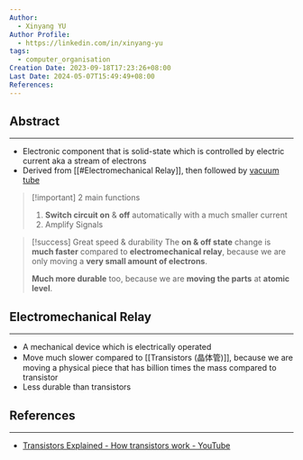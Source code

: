 ```yaml
---
Author:
  - Xinyang YU
Author Profile:
  - https://linkedin.com/in/xinyang-yu
tags:
  - computer_organisation
Creation Date: 2023-09-18T17:23:26+08:00
Last Date: 2024-05-07T15:49:49+08:00
References: 
---
```

## Abstract
---
- Electronic component that is solid-state which is controlled by electric current aka a stream of electrons 
- Derived from [[#Electromechanical Relay]], then followed by [vacuum tube](https://en.wikipedia.org/wiki/Vacuum_tube)

>[!important] 2 main functions
> 1. **Switch circuit on** & **off** automatically with a much smaller current
> 2. Amplify Signals

>[!success] Great speed & durability 
> The **on & off state** change is **much faster** compared to **electromechanical relay**, because we are only moving a **very small amount of electrons**.
> 
> **Much more durable** too, because we are **moving the parts** at **atomic level**.

## Electromechanical Relay
---
- A mechanical device which is electrically operated
- Move much slower compared to [[Transistors (晶体管)]], because we are moving a physical piece that has billion times the mass compared to transistor 
- Less durable than transistors

## References
---
- [Transistors Explained - How transistors work - YouTube](https://www.youtube.com/watch?v=J4oO7PT_nzQ)